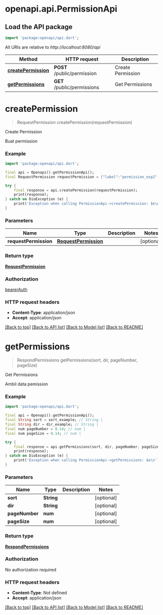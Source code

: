 # openapi.api.PermissionApi

## Load the API package
```dart
import 'package:openapi/api.dart';
```

All URIs are relative to *http://localhost:8080/api*

Method | HTTP request | Description
------------- | ------------- | -------------
[**createPermission**](PermissionApi.md#createpermission) | **POST** /public/permission | Create Permission
[**getPermissions**](PermissionApi.md#getpermissions) | **GET** /public/permissions | Get Permissions


# **createPermission**
> RequestPermission createPermission(requestPermission)

Create Permission

Buat permission

### Example
```dart
import 'package:openapi/api.dart';

final api = Openapi().getPermissionApi();
final RequestPermission requestPermission = {"label":"permission_exp2","value":"Example Permission 2","description":"Contoh permission 2"}; // RequestPermission | 

try {
    final response = api.createPermission(requestPermission);
    print(response);
} catch on DioException (e) {
    print('Exception when calling PermissionApi->createPermission: $e\n');
}
```

### Parameters

Name | Type | Description  | Notes
------------- | ------------- | ------------- | -------------
 **requestPermission** | [**RequestPermission**](RequestPermission.md)|  | [optional] 

### Return type

[**RequestPermission**](RequestPermission.md)

### Authorization

[bearerAuth](../README.md#bearerAuth)

### HTTP request headers

 - **Content-Type**: application/json
 - **Accept**: application/json

[[Back to top]](#) [[Back to API list]](../README.md#documentation-for-api-endpoints) [[Back to Model list]](../README.md#documentation-for-models) [[Back to README]](../README.md)

# **getPermissions**
> RespondPermissions getPermissions(sort, dir, pageNumber, pageSize)

Get Permissions

Ambil data pemission

### Example
```dart
import 'package:openapi/api.dart';

final api = Openapi().getPermissionApi();
final String sort = sort_example; // String | 
final String dir = dir_example; // String | 
final num pageNumber = 8.14; // num | 
final num pageSize = 8.14; // num | 

try {
    final response = api.getPermissions(sort, dir, pageNumber, pageSize);
    print(response);
} catch on DioException (e) {
    print('Exception when calling PermissionApi->getPermissions: $e\n');
}
```

### Parameters

Name | Type | Description  | Notes
------------- | ------------- | ------------- | -------------
 **sort** | **String**|  | [optional] 
 **dir** | **String**|  | [optional] 
 **pageNumber** | **num**|  | [optional] 
 **pageSize** | **num**|  | [optional] 

### Return type

[**RespondPermissions**](RespondPermissions.md)

### Authorization

No authorization required

### HTTP request headers

 - **Content-Type**: Not defined
 - **Accept**: application/json

[[Back to top]](#) [[Back to API list]](../README.md#documentation-for-api-endpoints) [[Back to Model list]](../README.md#documentation-for-models) [[Back to README]](../README.md)

